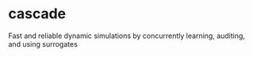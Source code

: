 # cascade
Fast and reliable dynamic simulations by concurrently learning, auditing, and using surrogates

